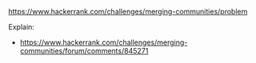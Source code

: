 https://www.hackerrank.com/challenges/merging-communities/problem

Explain:

- https://www.hackerrank.com/challenges/merging-communities/forum/comments/845271

